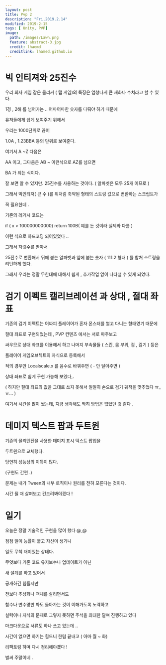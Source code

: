 ```yaml
---
layout: post
title: Pvp 2 
description: "Fri,2019.2.14"
modified: 2019-2-15
tags: [ Unity, PVP]
image:
  path: /images/Lawn.png
  feature: abstract-3.jpg
  credit: lhaemd
  creditlink: lhamed.github.io
---
```


# 빅 인티져와 25진수 

우리 회사 게임 같은 클리커 ( 탭  게임)의 특징은 엄청나게 큰 재화나 수치라고 할 수 있다.

1경 , 2해 를 넘어가는 .. 어마어마한 숫자를 다뤄야 하기 때문에

유저들에게 쉽게 보여주기 위해서

우리는 1000단위로 끊어

1.0A , 1.23BBA 등의 단위로 보여준다. 

여기서 A ~Z 다음은 

AA 이고, 그다음은 AB ~ 이런식으로  AZ를 넘으면 

BA 가 되는 식이다. 

잘 보면 알 수 있지만. 25진수를 사용하는 것이다. ( 알파벳은 모두 25개 이므로 )

그래서 빅인티저( 큰 수 )를 위처럼 축약된 형태의 스트링 값으로 변환하는 스크립트가 

꼭 필요한데 .

기존의 레거시 코드는 

if ( x > 100000000000) return 100B( 예를 든 것이라 실제와 다름 )

이런 식으로 하드코딩 되어있었다 ..

그래서 자릿수를 받아서 

25진수로 변환해서 뒤에 붙는 알파벳과 앞에 붙는 숫자 ( 111.2 형태 ) 를 합쳐 스트링을 리턴하게 했다. 

그래서 우리는 정말 무한대에 대해서 쉽게 , 추가작업 없이 나타낼 수 있게 되었다. 

# 검기 이펙트 캘리브레이션 과 상대 , 절대 좌표 

기존의 검기 이펙트는 어짜피 플레이어가 혼자 몬스터를 썰고 다니는 형태였기 때문에 

절대 좌표로 구현되었는데 , PVP 컨텐츠 에서는 서로 마주보고 

싸우므로 상대 좌표를 이용해서 하고 나머지 부속물들 ( 스킨, 몸 부위, 검 , 검기 ) 등은

플레이어 게임오브젝트의 자식으로 등록해서 

적의 경우만 Localscale.x 를 음수로 바꿔주면 ( - 만 달아주면 )

상대 좌표로 쉽게 구현 가능해 보였다,. 

( 하지만 절대 좌표의 값을 그대로 쓰지 못해서 일일히 손으로 검기 궤적을 맞추었다 ㅠ_ㅠ... )

여기서 시간을 많이 썼는데, 지금 생각해도 딱히 방법은 없었던 것 같다 . 

# 데미지 텍스트 팝과 두트윈 

기존의 물리엔진을 사용한 데미지 표시 텍스트 팝업을 

두트윈으로 교체했다. 

당연히 성능상의 이득이 많다. 

(구현도 간편 .)

문제는 내가 Tween의 내부 로직이나 원리를 전혀 모른다는 것이다. 

시간 될 때 살펴보고 건드려봐야겠다 !


# 일기

오늘은 정말 기술적인 구현을 많이 했다 @_@ 

점점 일이 능률이 붙고 자신이 생기니 

일도 무척 재미있는 상태다.

무엇보다 기존 코드 유지보수나 업데이트가 아닌

새 설계를 하고 있어서 

공개하긴 힘들지만 

전보다 추상화나 객체를 살리면서도 

함수나 변수명만 봐도 돌아가는 것이 이해가도록 노력하고 

실력이나 지식의 문제로 그렇지 못하면 주석을 최대한 달며 진행하고 있다 

마크다운으로 서류도 하나 쓰고 있는데 ..

시간이 없으면 하기는 힘드니 한텀 끝내고 ( 아마 월 ~ 화)

리팩토링 하며 다시 정리해야겠다 ! 

벌써 주말이네 . 